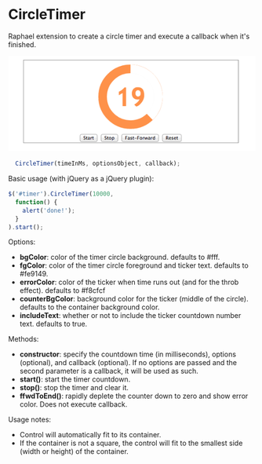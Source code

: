 CircleTimer
===========

Raphael extension to create a circle timer and execute a callback when it's finished.

![Alt text](https://raw.githubusercontent.com/baggachipz/CircleTimer/master/example/screenshot.png)

```javascript
  CircleTimer(timeInMs, optionsObject, callback);
```

Basic usage (with jQuery as a jQuery plugin):
```javascript
$('#timer').CircleTimer(10000, 
  function() {
    alert('done!');
  }
).start();
```

Options:
 *  **bgColor**: color of the timer circle background. defaults to #fff.
 *  **fgColor**: color of the timer circle foreground and ticker text. defaults to #fe9149.
 *  **errorColor**: color of the ticker when time runs out (and for the throb effect). defaults to #f8cfcf
 *  **counterBgColor**: background color for the ticker (middle of the circle). defaults to the container background color.
 *  **includeText**: whether or not to include the ticker countdown number text. defaults to true.
  
Methods:
 *  **constructor**: specify the countdown time (in milliseconds), options (optional), and callback (optional). If no options are passed and the second parameter is a callback, it will be used as such.
 *  **start()**: start the timer countdown.
 *  **stop()**: stop the timer and clear it.
 *  **ffwdToEnd()**: rapidly deplete the counter down to zero and show error color. Does not execute callback. 

Usage notes:
 * Control will automatically fit to its container.
 * If the container is not a square, the control will fit to the smallest side (width or height) of the container.
